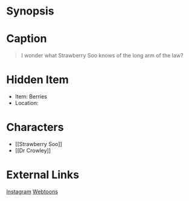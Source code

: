 # Synopsis


# Caption
> I wonder what Strawberry Soo knows of the long arm of the law?

# Hidden Item
* Item: Berries
* Location: <spoiler></spoiler>

# Characters
* [[Strawberry Soo]]
* [[Dr Crowley]]

# External Links
[Instagram](https://www.instagram.com/p/B6HDQTcgU6o/)
[Webtoons](https://www.webtoons.com/en/challenge/twistwood-tales/23-strawberry-soo-goes-shopping/viewer?title_no=344740&episode_no=26)
